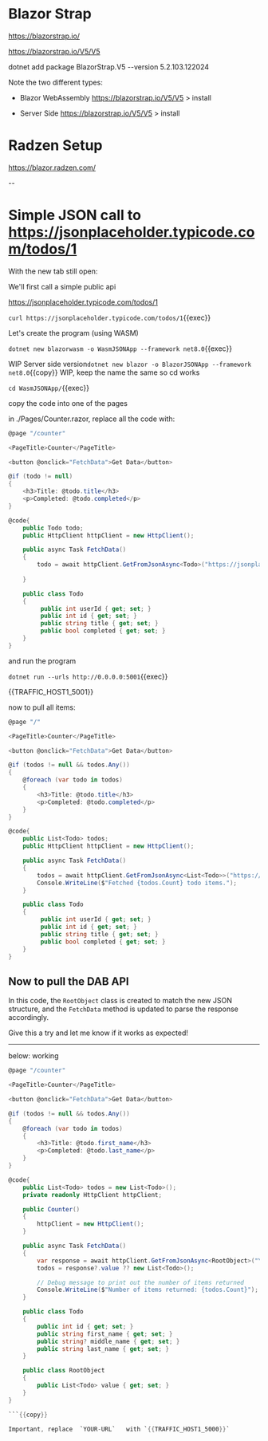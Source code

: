# Blazor Strap

https://blazorstrap.io/

https://blazorstrap.io/V5/V5

dotnet add package BlazorStrap.V5 --version 5.2.103.122024

Note the two different types:
- Blazor WebAssembly https://blazorstrap.io/V5/V5  > install


- Server Side https://blazorstrap.io/V5/V5  > install


# Radzen Setup


https://blazor.radzen.com/

--

# Simple JSON call to https://jsonplaceholder.typicode.com/todos/1

With the new tab still open:

We'll first call a simple public api

https://jsonplaceholder.typicode.com/todos/1

`curl https://jsonplaceholder.typicode.com/todos/1`{{exec}}

Let's create the program (using WASM)

`dotnet new blazorwasm -o WasmJSONApp --framework net8.0`{{exec}}

WIP Server side version`dotnet new blazor -o BlazorJSONApp --framework net8.0`{{copy}}  WIP, keep the name the same so cd works

`cd WasmJSONApp/`{{exec}}

copy the code into one of the pages

in ./Pages/Counter.razor, replace all the code with:

```csharp
@page "/counter"

<PageTitle>Counter</PageTitle>

<button @onclick="FetchData">Get Data</button>

@if (todo != null)
{
    <h3>Title: @todo.title</h3>
    <p>Completed: @todo.completed</p>
}

@code{
    public Todo todo;
    public HttpClient httpClient = new HttpClient();

    public async Task FetchData()
    {
        todo = await httpClient.GetFromJsonAsync<Todo>("https://jsonplaceholder.typicode.com/todos/1");
        
    }

    public class Todo
    {
         public int userId { get; set; }
         public int id { get; set; }
         public string title { get; set; }
         public bool completed { get; set; }
    }
}
```
and run the program

`dotnet run --urls http://0.0.0.0:5001`{{exec}}

{{TRAFFIC_HOST1_5001}}

now to pull all items:

```csharp
@page "/"

<PageTitle>Counter</PageTitle>

<button @onclick="FetchData">Get Data</button>

@if (todos != null && todos.Any())
{
    @foreach (var todo in todos)
    {
        <h3>Title: @todo.title</h3>
        <p>Completed: @todo.completed</p>
    }
}

@code{
    public List<Todo> todos;
    public HttpClient httpClient = new HttpClient();

    public async Task FetchData()
    {
        todos = await httpClient.GetFromJsonAsync<List<Todo>>("https://jsonplaceholder.typicode.com/todos");
        Console.WriteLine($"Fetched {todos.Count} todo items.");
    }

    public class Todo
    {
         public int userId { get; set; }
         public int id { get; set; }
         public string title { get; set; }
         public bool completed { get; set; }
    }
}

```

## Now to pull the DAB API



In this code, the `RootObject` class is created to match the new JSON structure, and the `FetchData` method is updated to parse the response accordingly.

Give this a try and let me know if it works as expected!

---



below: working

```csharp
@page "/counter"

<PageTitle>Counter</PageTitle>

<button @onclick="FetchData">Get Data</button>

@if (todos != null && todos.Any())
{
    @foreach (var todo in todos)
    {
        <h3>Title: @todo.first_name</h3>
        <p>Completed: @todo.last_name</p>
    }
}

@code{
    public List<Todo> todos = new List<Todo>();
    private readonly HttpClient httpClient;

    public Counter()
    {
        httpClient = new HttpClient();
    }

    public async Task FetchData()
    {
        var response = await httpClient.GetFromJsonAsync<RootObject>("YOUR-URL/api/Author");
        todos = response?.value ?? new List<Todo>();

        // Debug message to print out the number of items returned
        Console.WriteLine($"Number of items returned: {todos.Count}");
    }

    public class Todo
    {
        public int id { get; set; }
        public string first_name { get; set; }
        public string? middle_name { get; set; }
        public string last_name { get; set; }
    }

    public class RootObject
    {
        public List<Todo> value { get; set; }
    }
}

```{{copy}}

Important, replace  `YOUR-URL`   with `{{TRAFFIC_HOST1_5000}}`